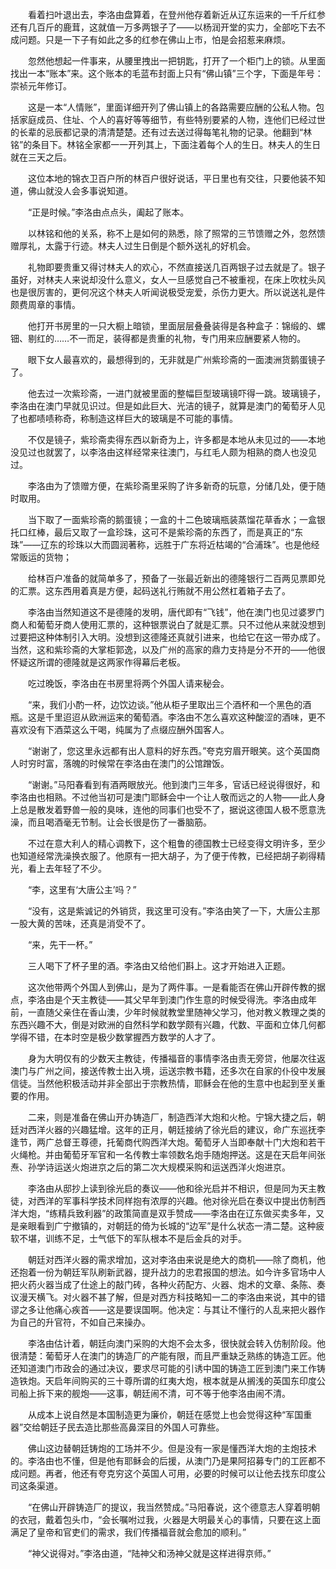 　　看着扫叶退出去，李洛由盘算着，在登州他存着新近从辽东运来的一千斤红参还有几百斤的鹿茸，这就值一万多两银子了——以杨润开堂的实力，全部吃下去不成问题。只是一下子有如此之多的红参在佛山上市，怕是会招惹来麻烦。

　　忽然他想起一件事来，从腰里拽出一把钥匙，打开了一个柜门上的锁。从里面找出一本“账本”来。这个账本的毛蓝布封面上只有“佛山镇”三个字，下面是年号：崇祯元年修订。

　　这是一本“人情账”，里面详细开列了佛山镇上的各路需要应酬的公私人物。包括家庭成员、住址、个人的喜好等等细节，有些特别要紧的人物，连他们已经过世的长辈的忌辰都记录的清清楚楚。还有过去送过得每笔礼物的记录。他翻到“林铭”的条目下。林铭全家都一一开列其上，下面注着每个人的生日。林夫人的生日就在三天之后。

　　这位本地的锦衣卫百户所的林百户很好说话，平日里也有交往，只要他装不知道，佛山就没人会多事说知道。

　　“正是时候。”李洛由点点头，阖起了账本。

　　以林铭和他的关系，称不上是如何的熟悉，除了照常的三节馈赠之外，忽然馈赠厚礼，太露于行迹。林夫人过生日倒是个额外送礼的好机会。

　　礼物即要贵重又得讨林夫人的欢心，不然直接送几百两银子过去就是了。银子虽好，对林夫人来说却没什么意义，女人一旦感觉自己不被重视，在床上吹枕头风也是很厉害的，更何况这个林夫人听闻说极受宠爱，杀伤力更大。所以说送礼是件颇费周章的事情。

　　他打开书房里的一只大橱上暗锁，里面层层叠叠装得是各种盒子：锦缎的、螺钿、剔红的……不一而足，装得都是贵重的礼物，专门用来应酬要紧人物的。

　　眼下女人最喜欢的，最想得到的，无非就是广州紫珍斋的一面澳洲货鹅蛋镜子了。

　　他去过一次紫珍斋，一进门就被里面的整幅巨型玻璃镜吓得一跳。玻璃镜子，李洛由在澳门早就见识过。但是如此巨大、光洁的镜子，就算是澳门的葡萄牙人见了也都啧啧称奇，称制造这样巨大的玻璃是不可能的事情。

　　不仅是镜子，紫珍斋卖得东西以新奇为上，许多都是本地从未见过的——本地没见过也就罢了，以李洛由这样经常来往澳门，与红毛人颇为相熟的商人也没见过。

　　李洛由为了馈赠方便，在紫珍斋里采购了许多新奇的玩意，分储几处，便于随时取用。

　　当下取了一面紫珍斋的鹅蛋镜；一盒的十二色玻璃瓶装蒸馏花草香水；一盒银托口红棒，最后又取了一盒珍珠，这可不是紫珍斋的东西了，而是真正的“东珠”——辽东的珍珠以大而圆润著称，远胜于广东将近枯竭的“合浦珠”。也是他经常贩运的货物；

　　给林百户准备的就简单多了，预备了一张最近新出的德隆银行二百两见票即兑的汇票。这东西用着真是方便，起码送礼行贿就不用公然杠着箱子去了。

　　李洛由当然知道这不是德隆的发明，唐代即有“飞钱”，他在澳门也见过婆罗门商人和葡萄牙商人使用汇票的，这种银票说白了就是汇票。只不过他从来就没想到过要把这种体制引入大明。没想到这德隆还真就引进来，也给它在这一带办成了。当然，这和紫珍斋的大掌柜郭逸，以及广州的高家的鼎力支持是分不开的——他很怀疑这所谓的德隆就是这两家作得幕后老板。

　　吃过晚饭，李洛由在书房里将两个外国人请来秘会。

　　“来，我们小酌一杯，边饮边谈。”他从柜子里取出三个酒杯和一个黑色的酒瓶。这是千里迢迢从欧洲运来的葡萄酒。李洛由不怎么喜欢这种酸涩的酒味，更不喜欢没有下酒菜这么干喝，纯属为了点缀应酬外国客人。

　　“谢谢了，您这里永远都有出人意料的好东西。”夸克穷眉开眼笑。这个英国商人时穷时富，落魄的时候常在李洛由在澳门的公馆蹭饭。

　　“谢谢。”马阳春看到有酒两眼放光。他到澳门三年多，官话已经说得很好，和李洛由也相熟。不过他当初可是澳门耶稣会中一个让人敬而远之的人物——此人身上总是散发着野兽一般的臭味，连他的同事们也受不了，据说这德国人极不愿意洗澡，而且喝酒毫无节制。让会长很是伤了一番脑筋。

　　不过在意大利人的精心调教下，这个粗鲁的德国教士已经变得文明许多，至少也知道经常洗澡换衣服了。他原有一把大胡子，为了便于传教，已经把胡子剃得精光，看上去年轻了不少。

　　“李，这里有‘大唐公主’吗？”

　　“没有，这是紫诚记的外销货，我这里可没有。”李洛由笑了一下，大唐公主那一股大黄的苦味，还真是消受不了。

　　“来，先干一杯。”

　　三人喝下了杯子里的酒。李洛由又给他们斟上。这才开始进入正题。

　　这次他带两个外国人到佛山，是为了两件事。一是看能否在佛山开辟传教的据点，李洛由是个天主教徒——其父早年到澳门作生意的时候受得洗。李洛由成年前，一直随父亲住在香山澳，少年时候就教堂里随神父学习，他对教义教理之类的东西兴趣不大，倒是对欧洲的自然科学和数学颇有兴趣，代数、平面和立体几何都学得不错，在本时空是极少数掌握西方数学的人才了。

　　身为大明仅有的少数天主教徒，传播福音的事情李洛由责无旁贷，他屡次往返澳门与广州之间，接送传教士出入境，运送宗教书籍，还多次在自家的仆役中发展信徒。当然他积极活动并非全部出于宗教热情，耶稣会在他的生意中也起到至关重要的作用。

　　二来，则是准备在佛山开办铸造厂，制造西洋大炮和火枪。宁锦大捷之后，朝廷对西洋火器的兴趣猛增。这年的正月，朝廷接纳了徐光启的建议，命广东巡抚李逢节，两广总督王尊德，托葡商代购西洋大炮。葡萄牙人当即奉献十门大炮和若干火绳枪。并由葡萄牙军官和一名传教士率领数名炮手随炮押送。这是在天启年间张焘、孙学诗运送火炮进京之后的第二次大规模采购和运送西洋火炮进京。

　　李洛由从邸抄上读到徐光启的奏议——他和徐光启并不相识，但是同为天主教徒，对西洋的军事科学技术同样抱有浓厚的兴趣。他对徐光启在奏议中提出仿制西洋大炮，“练精兵致利器”的政策简直是双手赞成——李洛由在辽东做买卖多年，又是亲眼看到广宁撤镇的，对朝廷的倚为长城的“边军”是什么状态一清二楚。这种疲软不堪，训练不足，士气低下的军队根本不是后金兵的对手。

　　朝廷对西洋火器的需求增加，这对李洛由来说是绝大的商机——除了商机，他还抱着一份为朝廷军队刷新武器，提升战力的忠君报国的想法。如今许多官场中人把火药火器当成了仕途上的敲门砖，各种火药配方、火器、炮术的文章、条陈、奏议漫天横飞。对火器不甚了解，但是对西方科技略知一二的李洛由来说，其中的错谬之多让他痛心疾首——这是要误国啊。他决定：与其让不懂行的人乱来把火器作为自己的升官符，不如自己来操办。

　　李洛由估计着，朝廷向澳门采购的大炮不会太多，很快就会转入仿制阶段。他很清楚：葡萄牙人在澳门的铸造厂的产能有限，而且严重缺乏熟练的铸造工匠。他还知道澳门市政会的通过决议，要求尽可能的引诱中国的铸造工匠到澳门来工作铸造铁炮。天启年间购买的三十尊所谓的红夷大炮，根本就是从搁浅的英国东印度公司船上拆下来的舰炮——这事，朝廷闹不清，可不等于他李洛由闹不清。

　　从成本上说自然是本国制造更为廉价，朝廷在感觉上也会觉得这种“军国重器”交给朝廷子民去造比那些高鼻深目的外国人可靠些。

　　佛山这边替朝廷铸炮的工场并不少。但是没有一家是懂西洋大炮的主炮技术的。李洛由也不懂，但是他有耶稣会的后援，从澳门乃是果阿招募专门的工匠都不成问题。再者，他还有夸克穷这个英国人可用，必要的时候可以让他去找东印度公司这条渠道。

　　“在佛山开辟铸造厂的提议，我当然赞成。”马阳春说，这个德意志人穿着明朝的衣冠，戴着包头巾，“会长嘱咐过我，火器是大明最关心的事情，只要在这上面满足了皇帝和官吏们的需求，我们传播福音就会愈加的顺利。”

　　“神父说得对。”李洛由道，“陆神父和汤神父就是这样进得京师。”
